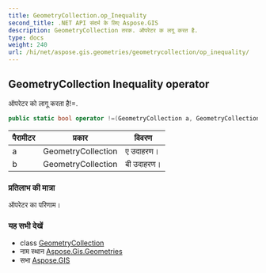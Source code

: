 ```yaml
---
title: GeometryCollection.op_Inequality
second_title: .NET API संदर्भ के लिए Aspose.GIS
description: GeometryCollection तरक. ऑपरेटर क लगू करत है.
type: docs
weight: 240
url: /hi/net/aspose.gis.geometries/geometrycollection/op_inequality/
---
```

## GeometryCollection Inequality operator

ऑपरेटर को लागू करता है!=.

```csharp
public static bool operator !=(GeometryCollection a, GeometryCollection b)
```

| पैरामीटर | प्रकार | विवरण |
| --- | --- | --- |
| a | GeometryCollection | ए उदाहरण। |
| b | GeometryCollection | बी उदाहरण। |

### प्रतिलाभ की मात्रा

ऑपरेटर का परिणाम।

### यह सभी देखें

* class [GeometryCollection](../)
* नाम स्थान [Aspose.Gis.Geometries](../../geometrycollection/)
* सभा [Aspose.GIS](../../../)


